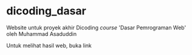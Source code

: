 # dicoding_dasar
Website untuk proyek akhir Dicoding <i>course</i> 'Dasar Pemrograman Web' 
oleh Muhammad Asaduddin

Untuk melihat hasil web, buka link 
